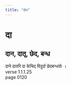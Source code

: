 ```yaml
---
title: "छेद"
---
```


# दा
## दान, दातृ, छेद, बन्ध
दाने दातरि दा केचिद् विदुर्दा छेदबन्धयोः ।<BR>verse 1.1.1.25<BR>page 0120

